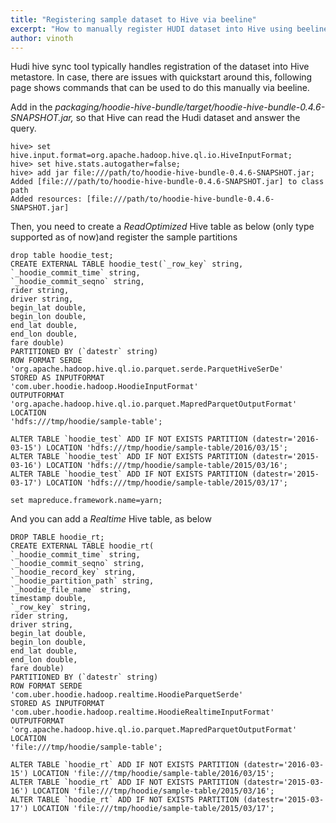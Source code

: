 ```yaml
---
title: "Registering sample dataset to Hive via beeline"
excerpt: "How to manually register HUDI dataset into Hive using beeline"
author: vinoth
---
```


Hudi hive sync tool typically handles registration of the dataset into Hive metastore. In case, there are issues with quickstart around this, following page shows commands that can be used to do this manually via beeline.  
  
Add in the _packaging/hoodie-hive-bundle/target/hoodie-hive-bundle-0.4.6-SNAPSHOT.jar,_ so that Hive can read the Hudi dataset and answer the query.

    hive> set hive.input.format=org.apache.hadoop.hive.ql.io.HiveInputFormat;
    hive> set hive.stats.autogather=false;
    hive> add jar file:///path/to/hoodie-hive-bundle-0.4.6-SNAPSHOT.jar;
    Added [file:///path/to/hoodie-hive-bundle-0.4.6-SNAPSHOT.jar] to class path
    Added resources: [file:///path/to/hoodie-hive-bundle-0.4.6-SNAPSHOT.jar]

Then, you need to create a *ReadOptimized* Hive table as below (only type supported as of now)and register the sample partitions

    drop table hoodie_test;
    CREATE EXTERNAL TABLE hoodie_test(`_row_key` string,
    `_hoodie_commit_time` string,
    `_hoodie_commit_seqno` string,
    rider string,
    driver string,
    begin_lat double,
    begin_lon double,
    end_lat double,
    end_lon double,
    fare double)
    PARTITIONED BY (`datestr` string)
    ROW FORMAT SERDE
    'org.apache.hadoop.hive.ql.io.parquet.serde.ParquetHiveSerDe'
    STORED AS INPUTFORMAT
    'com.uber.hoodie.hadoop.HoodieInputFormat'
    OUTPUTFORMAT
    'org.apache.hadoop.hive.ql.io.parquet.MapredParquetOutputFormat'
    LOCATION
    'hdfs:///tmp/hoodie/sample-table';
     
    ALTER TABLE `hoodie_test` ADD IF NOT EXISTS PARTITION (datestr='2016-03-15') LOCATION 'hdfs:///tmp/hoodie/sample-table/2016/03/15';
    ALTER TABLE `hoodie_test` ADD IF NOT EXISTS PARTITION (datestr='2015-03-16') LOCATION 'hdfs:///tmp/hoodie/sample-table/2015/03/16';
    ALTER TABLE `hoodie_test` ADD IF NOT EXISTS PARTITION (datestr='2015-03-17') LOCATION 'hdfs:///tmp/hoodie/sample-table/2015/03/17';
     
    set mapreduce.framework.name=yarn;
    
And you can add a *Realtime* Hive table, as below

    DROP TABLE hoodie_rt;
    CREATE EXTERNAL TABLE hoodie_rt(
    `_hoodie_commit_time` string,
    `_hoodie_commit_seqno` string,
    `_hoodie_record_key` string,
    `_hoodie_partition_path` string,
    `_hoodie_file_name` string,
    timestamp double,
    `_row_key` string,
    rider string,
    driver string,
    begin_lat double,
    begin_lon double,
    end_lat double,
    end_lon double,
    fare double)
    PARTITIONED BY (`datestr` string)
    ROW FORMAT SERDE
    'com.uber.hoodie.hadoop.realtime.HoodieParquetSerde'
    STORED AS INPUTFORMAT
    'com.uber.hoodie.hadoop.realtime.HoodieRealtimeInputFormat'
    OUTPUTFORMAT
    'org.apache.hadoop.hive.ql.io.parquet.MapredParquetOutputFormat'
    LOCATION
    'file:///tmp/hoodie/sample-table';
     
    ALTER TABLE `hoodie_rt` ADD IF NOT EXISTS PARTITION (datestr='2016-03-15') LOCATION 'file:///tmp/hoodie/sample-table/2016/03/15';
    ALTER TABLE `hoodie_rt` ADD IF NOT EXISTS PARTITION (datestr='2015-03-16') LOCATION 'file:///tmp/hoodie/sample-table/2015/03/16';
    ALTER TABLE `hoodie_rt` ADD IF NOT EXISTS PARTITION (datestr='2015-03-17') LOCATION 'file:///tmp/hoodie/sample-table/2015/03/17';

